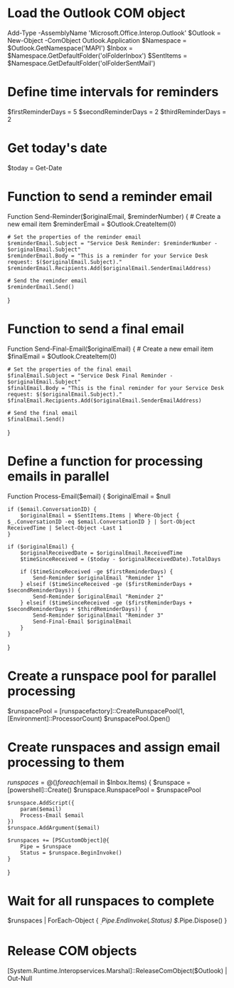 # Load the Outlook COM object
Add-Type -AssemblyName 'Microsoft.Office.Interop.Outlook'
$Outlook = New-Object -ComObject Outlook.Application
$Namespace = $Outlook.GetNamespace('MAPI')
$Inbox = $Namespace.GetDefaultFolder('olFolderInbox')
$SentItems = $Namespace.GetDefaultFolder('olFolderSentMail')

# Define time intervals for reminders
$firstReminderDays = 5
$secondReminderDays = 2
$thirdReminderDays = 2

# Get today's date
$today = Get-Date

# Function to send a reminder email
Function Send-Reminder($originalEmail, $reminderNumber) {
    # Create a new email item
    $reminderEmail = $Outlook.CreateItem(0)
    
    # Set the properties of the reminder email
    $reminderEmail.Subject = "Service Desk Reminder: $reminderNumber - $originalEmail.Subject"
    $reminderEmail.Body = "This is a reminder for your Service Desk request: $($originalEmail.Subject)."
    $reminderEmail.Recipients.Add($originalEmail.SenderEmailAddress)
    
    # Send the reminder email
    $reminderEmail.Send()
}

# Function to send a final email
Function Send-Final-Email($originalEmail) {
    # Create a new email item
    $finalEmail = $Outlook.CreateItem(0)
    
    # Set the properties of the final email
    $finalEmail.Subject = "Service Desk Final Reminder - $originalEmail.Subject"
    $finalEmail.Body = "This is the final reminder for your Service Desk request: $($originalEmail.Subject)."
    $finalEmail.Recipients.Add($originalEmail.SenderEmailAddress)
    
    # Send the final email
    $finalEmail.Send()
}

# Define a function for processing emails in parallel
Function Process-Email($email) {
    $originalEmail = $null

    if ($email.ConversationID) {
        $originalEmail = $SentItems.Items | Where-Object { $_.ConversationID -eq $email.ConversationID } | Sort-Object ReceivedTime | Select-Object -Last 1
    }

    if ($originalEmail) {
        $originalReceivedDate = $originalEmail.ReceivedTime
        $timeSinceReceived = ($today - $originalReceivedDate).TotalDays

        if ($timeSinceReceived -ge $firstReminderDays) {
            Send-Reminder $originalEmail "Reminder 1"
        } elseif ($timeSinceReceived -ge ($firstReminderDays + $secondReminderDays)) {
            Send-Reminder $originalEmail "Reminder 2"
        } elseif ($timeSinceReceived -ge ($firstReminderDays + $secondReminderDays + $thirdReminderDays)) {
            Send-Reminder $originalEmail "Reminder 3"
            Send-Final-Email $originalEmail
        }
    }
}

# Create a runspace pool for parallel processing
$runspacePool = [runspacefactory]::CreateRunspacePool(1, [Environment]::ProcessorCount)
$runspacePool.Open()

# Create runspaces and assign email processing to them
$runspaces = @()
foreach ($email in $Inbox.Items) {
    $runspace = [powershell]::Create()
    $runspace.RunspacePool = $runspacePool

    $runspace.AddScript({
        param($email)
        Process-Email $email
    })
    $runspace.AddArgument($email)

    $runspaces += [PSCustomObject]@{
        Pipe = $runspace
        Status = $runspace.BeginInvoke()
    }
}

# Wait for all runspaces to complete
$runspaces | ForEach-Object {
    $_.Pipe.EndInvoke($_.Status)
    $_.Pipe.Dispose()
}

# Release COM objects
[System.Runtime.Interopservices.Marshal]::ReleaseComObject($Outlook) | Out-Null
